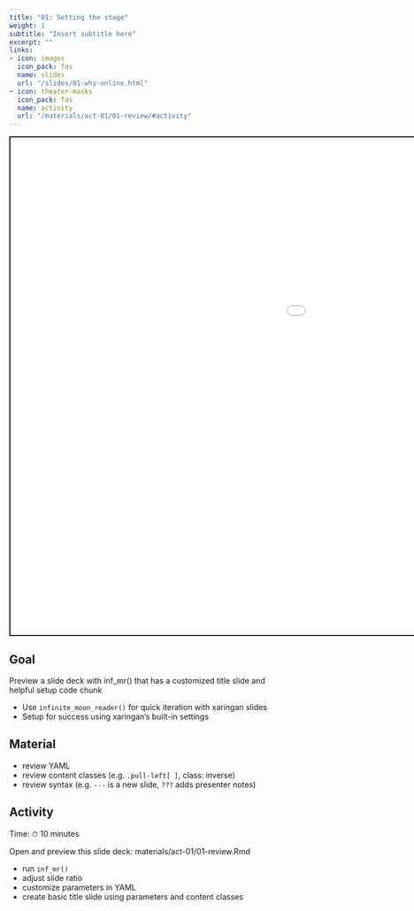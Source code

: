 ```yaml
---
title: "01: Setting the stage"
weight: 1
subtitle: "Insert subtitle here"
excerpt: ""
links:
- icon: images
  icon_pack: fas
  name: slides
  url: "/slides/01-why-online.html"
- icon: theater-masks
  icon_pack: fas
  name: activity
  url: "/materials/act-01/01-review/#activity"
---
```


<script src="{{< blogdown/postref >}}index_files/clipboard/clipboard.min.js"></script>
<link href="{{< blogdown/postref >}}index_files/xaringanExtra-clipboard/xaringanExtra-clipboard.css" rel="stylesheet" />
<script src="{{< blogdown/postref >}}index_files/xaringanExtra-clipboard/xaringanExtra-clipboard.js"></script>
<script>window.xaringanExtraClipboard(null, {"button":"Copy Code","success":"Copied!","error":"Press Ctrl+C to Copy"})</script>
<script src="{{< blogdown/postref >}}index_files/fitvids/fitvids.min.js"></script>
<div class="shareagain" style="min-width:300px;margin:1em auto;">
<iframe src="/slides/03-why-r.html" width="1600" height="900" style="border:2px solid currentColor;" loading="lazy" allowfullscreen></iframe>
<script>fitvids('.shareagain', {players: 'iframe'});</script>
</div>

## Goal

Preview a slide deck with inf\_mr() that has a customized title slide and helpful setup code chunk
- Use `infinite_moon_reader()` for quick iteration with xaringan slides
- Setup for success using xaringan’s built-in settings

## Material

-   review YAML
-   review content classes (e.g. `.pull-left[ ]`, class: inverse)
-   review syntax (e.g. `---` is a new slide, `???` adds presenter notes)

## Activity

Time: ⏱ 10 minutes

Open and preview this slide deck: materials/act-01/01-review.Rmd

-   run `inf_mr()`
-   adjust slide ratio
-   customize parameters in YAML
-   create basic title slide using parameters and content classes

